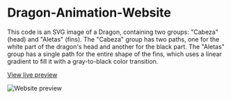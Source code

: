 # Dragon-Animation-Website
This code is an SVG image of a Dragon, containing two groups: "Cabeza" (head) and "Aletas" (fins). The "Cabeza" group has two paths, one for the white part of the dragon's head and another for the black part. The "Aletas" group has a single path for the entire shape of the fins, which uses a linear gradient to fill it with a gray-to-black color transition.

[View live preview]( https://khalsaanonymous.github.io/Dragon-Animation-Website/)

![Website preview](/img/dragon.gif)
